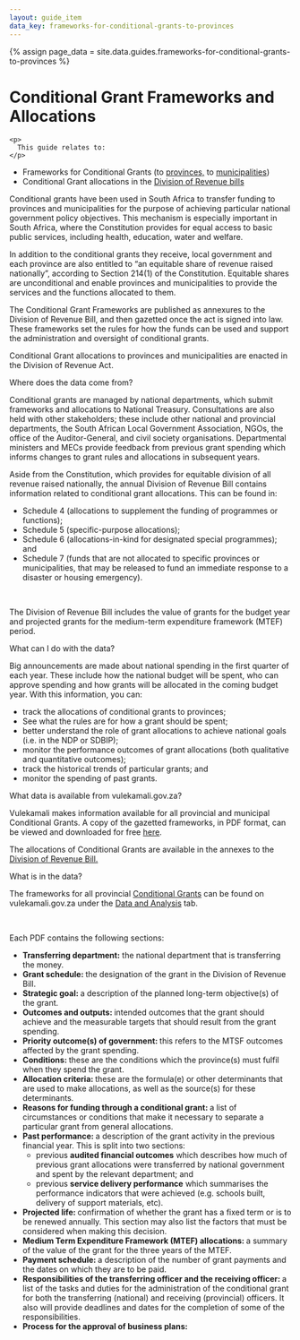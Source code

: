 ```yaml
---
layout: guide_item
data_key: frameworks-for-conditional-grants-to-provinces
---
```


{% assign page_data = site.data.guides.frameworks-for-conditional-grants-to-provinces
 %}
<h1 class="Page-mainHeading">Conditional Grant Frameworks and Allocations
</h1>

<div class="BasicContent u-marginBottom15">

    <p>
      This guide relates to:
    </p>

  <ul>
  <li>Frameworks for Conditional Grants (to  <a href="/datasets/frameworks-for-conditional-grants-to-provinces" target="_blank">provinces,</a> to <a href="/datasets/frameworks-for-conditional-grants-to-municipalities" target="_blank">municipalities</a>)
  </li>

  <li>Conditional Grant allocations in the <a href="/datasets/division-of-revenue-bills" target="_blank">Division of Revenue bills</a>
  </li>
  </ul>

  <p>
  Conditional grants have been used in South Africa to transfer funding to provinces and municipalities for the purpose of achieving particular national government policy objectives. This mechanism is especially important in South Africa, where the Constitution provides for equal access to basic public services, including health, education, water and welfare.
  </p>

  <p>
    In addition to the conditional grants they receive, local government and each province are also entitled to “an equitable share of revenue raised nationally”, according to Section 214(1) of the Constitution. Equitable shares are unconditional and  enable provinces and municipalities to provide the services and the functions allocated to them.
  </p>

  <p>
      The Conditional Grant Frameworks are published as annexures to the Division of Revenue Bill, and then gazetted once the act is signed into law. These frameworks set the rules for how the funds can be used and support the administration and oversight of conditional grants.
  </p>

  <p>
      Conditional Grant allocations to provinces and municipalities are enacted in the Division of Revenue Act.
  </p>
</div>

<div class="BasicContent u-marginBottom15">
  <div class="BasicContent-title">Where does the data come from?</div>
    <p>
        Conditional grants are managed by national departments, which submit frameworks and allocations to National Treasury. Consultations are also held with other stakeholders; these include other national and provincial departments, the South African Local Government Association, NGOs, the office of the Auditor-General, and civil society organisations. Departmental ministers and MECs provide feedback from previous grant spending which informs changes to grant rules and allocations in subsequent years.
    </p>
    <p>
        Aside from the Constitution, which provides for equitable division of all revenue raised nationally, the annual Division of Revenue Bill contains information related to conditional grant allocations. This can be found in:
    </p>

  <ul>
      <li>
      Schedule 4 (allocations to supplement the funding of programmes or functions);
      </li>
      <li>
      Schedule 5 (specific-purpose allocations);
      </li>
      <li>
      Schedule 6 (allocations-in-kind for designated special programmes); and
      </li>
      <li>
      Schedule 7 (funds that are not allocated to specific provinces or municipalities, that may be released to fund an immediate response to a disaster or housing emergency).
      </li>
    </ul>
      <br/>
      <p>
      The Division of Revenue Bill includes the value of grants for the budget year and projected grants for the medium-term expenditure framework (MTEF) period.
      </p>
  </div>


<div class="BasicContent u-marginBottom15">
  <div class="BasicContent-title">What can I do with the data?</div>
    <p>
    Big announcements are made about national spending in the first quarter of each year. These include how the national budget will be spent, who can approve spending and how grants will be allocated in the coming budget year. With this information, you can:
    </p>
    <ul>
      <li>
      track the allocations of conditional grants to provinces;
      </li>
      <li>
         See what the rules are for how a grant should be spent;
      </li>
      <li>
          better understand the role of grant allocations to achieve national goals (i.e. in the NDP or SDBIP);
      </li>
      <li>
          monitor the performance outcomes of grant allocations (both qualitative and quantitative outcomes);
      </li>
      <li>
         track the historical trends of particular grants; and
      </li>
      <li>
         monitor the spending of past grants.
      </li>
    </ul>
   </div>

   <div class="BasicContent u-marginBottom15">
        <div class="BasicContent-title">What data is available from vulekamali.gov.za?</div>
      <p>
          Vulekamali makes information available for all provincial and municipal Conditional Grants. A copy of the gazetted frameworks, in PDF format, can be viewed and downloaded for free <a href="/datasets/frameworks-for-conditional-grants-to-provinces/">here</a>.
      </p>
      <p>
          The allocations of Conditional Grants are available in the annexes to the <a href="/datasets/division-of-revenue-bills" target="_blank"> Division of Revenue Bill.</a>
      </p>
   </div>

  <div class="BasicContent u-marginBottom15">
        <div class="BasicContent-title">What is in the data?
    </div>
        <p>
            The frameworks for all provincial <a href="/datasets/frameworks-for-conditional-grants-to-provinces" target="_blank"> Conditional Grants</a> can be found on vulekamali.gov.za under the <a href="/datasets" target="_blank"> Data and Analysis</a> tab.
        </p>
        <br/>
        <p>Each PDF contains the following sections:</p>
          <ul>
            <li>
              <b>Transferring department:</b> the national department that is transferring the money.
            </li>
            <li>
               <b>Grant schedule: </b> the designation of the grant in the Division of Revenue Bill.
            </li>
            <li>
              <b>Strategic goal: </b> a description of the planned long-term objective(s) of the grant.
            </li>
            <li>
              <b>Outcomes and outputs: </b> intended outcomes that the grant should achieve and the measurable targets that should result from the grant spending.
            </li>
            <li>
               <b>Priority outcome(s) of government: </b> this refers to the MTSF outcomes affected by the grant spending.
            </li>
            <li>
                <b>Conditions: </b> these are the conditions which the province(s) must fulfil when they spend the grant.
            </li>
            <li>
                <b>Allocation criteria: </b> these are the formula(e) or other determinants that are used to make allocations, as well as the source(s) for these determinants.
            </li>
            <li>
                <b>Reasons for funding through a conditional grant: </b> a list of circumstances or conditions that make it necessary to separate a particular grant from general allocations.
            </li>
            <li>
                <b>Past performance: </b> a description of the grant activity in the previous financial year. This is split into two sections:
                <ul>
                  <li>
                    previous <b>audited financial outcomes</b> which describes how much of previous grant allocations were transferred by national government and spent by the relevant department; and
                  </li>
                  <li>
                    previous <b>service delivery performance</b> which summarises the performance indicators that were achieved (e.g. schools built, delivery of support materials, etc).
                  </li>
                </ul>
            </li>
            <li>
                <b>Projected life: </b> confirmation of whether the grant has a fixed term or is to be renewed annually. This section may also list the factors that must be considered when making this decision.
            </li>
             <li>
                <b>Medium Term Expenditure Framework (MTEF) allocations: </b> a summary of the value of the grant for the three years of the MTEF.
            </li>
             <li>
                <b>Payment schedule: </b> a description of the number of grant payments and the dates on which they are to be paid.
            </li>
             <li>
                <b>Responsibilities of the transferring officer and the receiving officer: </b> a list of the tasks and duties for the administration of the conditional grant for both the transferring (national) and receiving (provincial) officers. It also will provide deadlines and dates for the completion of some of the responsibilities.
            </li>
            <li>
                <b>Process for the approval of business plans:</b>
            </li>
